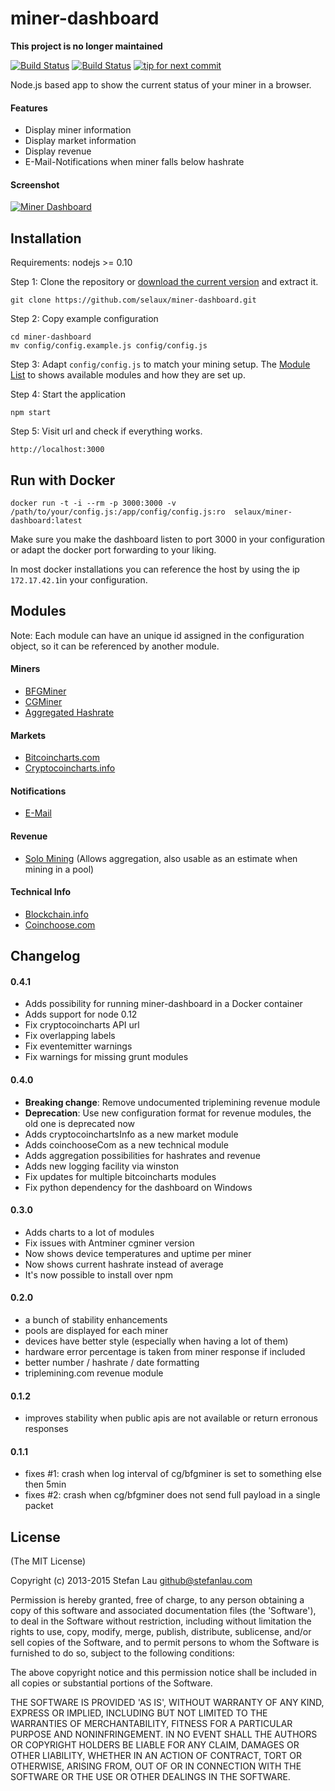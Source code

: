 # miner-dashboard

__This project is no longer maintained__

[![Build Status](https://travis-ci.org/selaux/miner-dashboard.png)](https://travis-ci.org/selaux/miner-dashboard)
[![Build Status](https://david-dm.org/selaux/miner-dashboard.png)](https://david-dm.org/selaux/miner-dashboard)
[![tip for next commit](http://tip4commit.com/projects/563.svg)](http://tip4commit.com/projects/563)

Node.js based app to show the current status of your miner in a browser.

#### Features
- Display miner information
- Display market information
- Display revenue
- E-Mail-Notifications when miner falls below hashrate

#### Screenshot

[![Miner Dashboard](http://i.imgur.com/sr37ydG.png)](http://i.imgur.com/sr37ydG.png)


## Installation

Requirements: nodejs >= 0.10

Step 1: Clone the repository or [download the current version](https://github.com/selaux/miner-dashboard/releases) and extract it.

```
git clone https://github.com/selaux/miner-dashboard.git
```

Step 2: Copy example configuration

```
cd miner-dashboard
mv config/config.example.js config/config.js
```

Step 3: Adapt `config/config.js` to match your mining setup. The [Module List](https://github.com/selaux/miner-dashboard#modules) to shows available modules and how they are set up.

Step 4: Start the application

```
npm start
```

Step 5: Visit url and check if everything works.

```
http://localhost:3000
```

## Run with Docker

```docker run -t -i --rm -p 3000:3000 -v /path/to/your/config.js:/app/config/config.js:ro  selaux/miner-dashboard:latest```

Make sure you make the dashboard listen to port 3000 in your configuration or adapt the docker port forwarding to your liking.

In most docker installations you can reference the host by using the ip ```172.17.42.1```in your configuration.

## Modules

Note: Each module can have an unique id assigned in the configuration object, so it can be referenced by another module.

#### Miners

- [BFGMiner](https://github.com/selaux/miner-dashboard/wiki/BFGMiner)
- [CGMiner](https://github.com/selaux/miner-dashboard/wiki/CGMiner)
- [Aggregated Hashrate](https://github.com/selaux/miner-dashboard/wiki/Aggregated-Hashrate)

#### Markets

- [Bitcoincharts.com](https://github.com/selaux/miner-dashboard/wiki/bitcoincharts.com)
- [Cryptocoincharts.info](https://github.com/selaux/miner-dashboard/wiki/cryptocoincharts.info)

#### Notifications

- [E-Mail](https://github.com/selaux/miner-dashboard/wiki/Mail)

#### Revenue

- [Solo Mining](https://github.com/selaux/miner-dashboard/wiki/solo) (Allows aggregation, also usable as an estimate when mining in a pool)

#### Technical Info

- [Blockchain.info](https://github.com/selaux/miner-dashboard/wiki/bitcoincharts.com)
- [Coinchoose.com](https://github.com/selaux/miner-dashboard/wiki/Coinchoose.com)

## Changelog

#### 0.4.1
- Adds possibility for running miner-dashboard in a Docker container
- Adds support for node 0.12
- Fix cryptocoincharts API url
- Fix overlapping labels
- Fix eventemitter warnings
- Fix warnings for missing grunt modules

#### 0.4.0
- __Breaking change__: Remove undocumented triplemining revenue module
- __Deprecation__: Use new configuration format for revenue modules, the old one is deprecated now
- Adds cryptocoinchartsInfo as a new market module
- Adds coinchooseCom as a new technical module
- Adds aggregation possibilities for hashrates and revenue
- Adds new logging facility via winston
- Fix updates for multiple bitcoincharts modules
- Fix python dependency for the dashboard on Windows

#### 0.3.0
- Adds charts to a lot of modules
- Fix issues with Antminer cgminer version
- Now shows device temperatures and uptime per miner
- Now shows current hashrate instead of average
- It's now possible to install over npm

#### 0.2.0
- a bunch of stability enhancements
- pools are displayed for each miner
- devices have better style (especially when having a lot of them)
- hardware error percentage is taken from miner response if included
- better number / hashrate / date formatting
- triplemining.com revenue module

#### 0.1.2
- improves stability when public apis are not available or return erronous responses

#### 0.1.1
- fixes #1: crash when log interval of cg/bfgminer is set to something else then 5min
- fixes #2: crash when cg/bfgminer does not send full payload in a single packet

## License

(The MIT License)

Copyright (c) 2013-2015 Stefan Lau <github@stefanlau.com>

Permission is hereby granted, free of charge, to any person obtaining a copy of this software and associated documentation files (the 'Software'), to deal in the Software without restriction, including without limitation the rights to use, copy, modify, merge, publish, distribute, sublicense, and/or sell copies of the Software, and to permit persons to whom the Software is furnished to do so, subject to the following conditions:

The above copyright notice and this permission notice shall be included in all copies or substantial portions of the Software.

THE SOFTWARE IS PROVIDED 'AS IS', WITHOUT WARRANTY OF ANY KIND, EXPRESS OR IMPLIED, INCLUDING BUT NOT LIMITED TO THE WARRANTIES OF MERCHANTABILITY, FITNESS FOR A PARTICULAR PURPOSE AND NONINFRINGEMENT. IN NO EVENT SHALL THE AUTHORS OR COPYRIGHT HOLDERS BE LIABLE FOR ANY CLAIM, DAMAGES OR OTHER LIABILITY, WHETHER IN AN ACTION OF CONTRACT, TORT OR OTHERWISE, ARISING FROM, OUT OF OR IN CONNECTION WITH THE SOFTWARE OR THE USE OR OTHER DEALINGS IN THE SOFTWARE.
